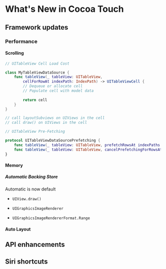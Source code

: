 # What's New in Cocoa Touch



## Framework updates

### Performance



#### Scrolling

```swift
// UITableView Cell Load Cost

class MyTableViewDataSource {
    func tableView(_ tableView: UITableView,
        cellForRowAt indexPath: IndexPath) -> UITableViewCell {
        // Dequeue or allocate cell
        // Populate cell with model data
        
        return cell
    }
}

// call layoutSubviews on UIViews in the cell
// call draw() on UIViews in the cell
```

```swift
// UITableView Pre-Fetching

protocol UITableViewDataSourcePrefetching {
    func tableView(_ tableView: UITableView, prefetchRowsAt indexPaths: [IndexPath])
    func tableView(_ tableView: UITableView, cancelPrefetchingForRowsAt indexPaths: [IndexPath])
}
```



#### Memory

##### Automatic Backing Store

Automatic is now default

* `UIView.draw()`

* `UIGraphicsImageRenderer`

* `UIGraphicsImageRendererFormat.Range`

  

#### Auto Layout





## API enhancements



## Siri shortcuts




